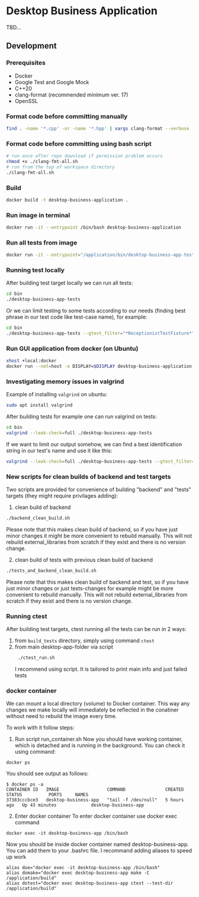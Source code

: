 # Desktop Business Application

TBD...

## Development

### Prerequisites

- Docker
- Google Test and Google Mock
- C++20
- clang-format (recommended minimum ver. 17)
- OpenSSL

### Format code before committing manually

```bash
find . -name '*.cpp' -or -name '*.hpp' | xargs clang-format --verbose -style=file -i
```

### Format code before committing using bash script

```bash
# run once after repo download if permission problem occurs
chmod +x ./clang-fmt-all.sh
# run from the top of workspace directory
./clang-fmt-all.sh
```


### Build

```bash
docker build -t desktop-business-application .
```

### Run image in terminal

```bash
docker run -it --entrypoint /bin/bash desktop-business-application
```

### Run all tests from image
```bash
docker run -it --entrypoint="/application/bin/desktop-business-app-tests" desktop-business-application
```

### Running test locally
After building test target locally  we can run all tests:
```bash
cd bin
./desktop-business-app-tests
```

Or we can limit testing to some tests according to our needs (finding best phrase in our test code like test-case name), for example:
```bash
cd bin
./desktop-business-app-tests --gtest_filter="*ReceptionistTestFixture*"
```

### Run GUI application from docker (on Ubuntu)

```bash
xhost +local:docker
docker run --net=host -e DISPLAY=$DISPLAY desktop-business-application
```

### Investigating memory issues in valgrind
Example of installing `valgrind` on ubuntu:

```bash
sudo apt install valgrind
```
After building tests for example one can run valgrind on tests:

```bash
cd bin
valgrind --leak-check=full ./desktop-business-app-tests
```

If we want to limit our output somehow, we can find a best identification string in our test's name and use it like this:

```bash
valgrind --leak-check=full ./desktop-business-app-tests --gtest_filter="*Association*"
```

### New scripts for clean builds of backend and test targets
Two scripts are provided for convenience of building "backend" and "tests" targets (they might require privilages adding):

1. clean build of backend
```bash
./backend_clean_build.sh
```
Please note that this makes clean build of backend, so if you have just minor changes it might be more convenient to rebuild manually.
This will not rebuild external_libraries from scratch if they exist and there is no version change.

2. clean build of tests with previous clean build of backend
```bash
./tests_and_backend_clean_build.sh
```
Please note that this makes clean build of backend and test, so if you have just minor changes or just tests-changes for example might be more convenient to rebuild manually.
This will not rebuild external_libraries from scratch if they exist and there is no version change.

### Running ctest
After building test targets, ctest running all the tests can be run in 2 ways:
1. from `build_tests` directory, simply using command `ctest`
2. from main desktop-app-folder via script
   ```bash
    ./ctest_run.sh
   ```
   I recommend using script. It is tailored to print main info and just failed tests




### docker container
We can mount a local directory (volume) to Docker container. This way any changes we make locally will immediately be reflected in the conatiner without need to rebuild the image every time.

To work with it follow steps:

1. Run script run_container.sh 
Now you should have working container, which is detached and is running in the background.
You can check it using command: 
```
docker ps
```
You should see output as follows:
```
$ docker ps -a
CONTAINER ID   IMAGE                  COMMAND               CREATED       STATUS          PORTS     NAMES
37383cccbce3   desktop-business-app   "tail -f /dev/null"   5 hours ago   Up 43 minutes             desktop-business-app
```
2. Enter docker container 
To enter docker container use docker exec command
```
docker exec -it desktop-business-app /bin/bash
```
Now you should be inside docker container named desktop-business-app.
You can add them to your .bashrc file.
I recommand adding aliases to speed up work

```
alias doe="docker exec -it desktop-business-app /bin/bash"
alias domake="docker exec desktop-business-app make -C /application/build"
alias dotest="docker exec desktop-business-app ctest --test-dir /application/build"
```
